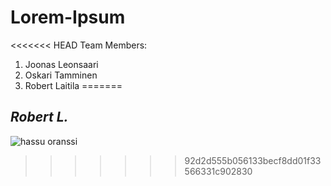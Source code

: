 # Lorem-Ipsum
<<<<<<< HEAD
Team Members:
1. Joonas Leonsaari
2. Oskari Tamminen
3. Robert Laitila
=======

## *Robert L.*

![hassu oranssi](https://github.com/goebers/work-doodle/blob/master/oransi.png?raw=true)
>>>>>>> 92d2d555b056133becf8dd01f33566331c902830
